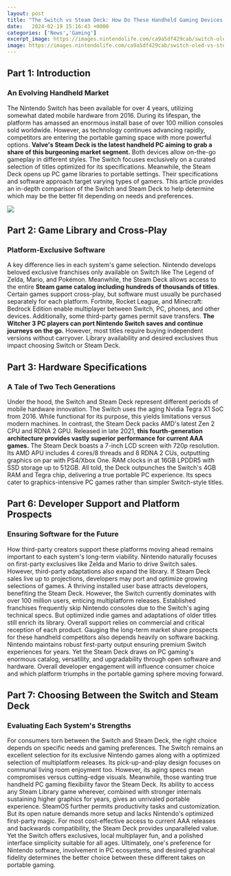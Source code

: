 ```yaml
---
layout: post
title: "The Switch vs Steam Deck: How Do These Handheld Gaming Devices Compare?"
date:   2024-02-19 15:16:43 +0000
categories: ['News','Gaming']
excerpt_image: https://images.nintendolife.com/ca9a5df429cab/switch-oled-vs-steam-deck.large.jpg
image: https://images.nintendolife.com/ca9a5df429cab/switch-oled-vs-steam-deck.large.jpg
---
```


## Part 1: Introduction
### An Evolving Handheld Market
The Nintendo Switch has been available for over 4 years, utilizing somewhat dated mobile hardware from 2016. During its lifespan, the platform has amassed an enormous install base of over 100 million consoles sold worldwide. However, as technology continues advancing rapidly, competitors are entering the portable gaming space with more powerful options. **Valve's Steam Deck is the latest handheld PC aiming to grab a share of this burgeoning market segment.** 
Both devices allow on-the-go gameplay in different styles. The Switch focuses exclusively on a curated selection of titles optimized for its specifications. Meanwhile, the Steam Deck opens up PC game libraries to portable settings. Their specifications and software approach target varying types of gamers. This article provides an in-depth comparison of the Switch and Steam Deck to help determine which may be the better fit depending on needs and preferences.

![](https://images.nintendolife.com/f200d18afa444/switch-oled-vs-steam-deck.large.jpg)
## Part 2: Game Library and Cross-Play 
### Platform-Exclusive Software 
A key difference lies in each system's game selection. Nintendo develops beloved exclusive franchises only available on Switch like The Legend of Zelda, Mario, and Pokémon. Meanwhile, the Steam Deck allows access to the entire **Steam game catalog including hundreds of thousands of titles**. Certain games support cross-play, but software must usually be purchased separately for each platform.
Fortnite, Rocket League, and Minecraft: Bedrock Edition enable multiplayer between Switch, PC, phones, and other devices. Additionally, some third-party games permit save transfers. **The Witcher 3 PC players can port Nintendo Switch saves and continue journeys on the go.** However, most titles require buying independent versions without carryover. Library availability and desired exclusives thus impact choosing Switch or Steam Deck.
## Part 3: Hardware Specifications 
### A Tale of Two Tech Generations
Under the hood, the Switch and Steam Deck represent different periods of mobile hardware innovation. The Switch uses the aging Nvidia Tegra X1 SoC from 2016. While functional for its purpose, this yields limitations versus modern machines. In contrast, the Steam Deck packs AMD's latest Zen 2 CPU and RDNA 2 GPU. Released in late 2021, **this fourth-generation architecture provides vastly superior performance for current AAA games.**
The Steam Deck boasts a 7-inch LCD screen with 720p resolution. Its AMD APU includes 4 cores/8 threads and 8 RDNA 2 CUs, outputting graphics on par with PS4/Xbox One. RAM clocks in at 16GB LPDDR5 with SSD storage up to 512GB. All told, the Deck outpunches the Switch's 4GB RAM and Tegra chip, delivering a true portable PC experience. Its specs cater to graphics-intensive PC games rather than simpler Switch-style titles.
## Part 6: Developer Support and Platform Prospects
### Ensuring Software for the Future
How third-party creators support these platforms moving ahead remains important to each system's long-term viability. Nintendo naturally focuses on first-party exclusives like Zelda and Mario to drive Switch sales. However, third-party adaptations also expand the library. If Steam Deck sales live up to projections, developers may port and optimize growing selections of games. 
A thriving installed user base attracts developers, benefiting the Steam Deck. However, the Switch currently dominates with over 100 million users, enticing multiplatform releases. Established franchises frequently skip Nintendo consoles due to the Switch's aging technical specs. But optimized indie games and adaptations of older titles still enrich its library. Overall support relies on commercial and critical reception of each product.
Gauging the long-term market share prospects for these handheld competitors also depends heavily on software backing. Nintendo maintains robust first-party output ensuring premium Switch experiences for years. Yet the Steam Deck draws on PC gaming's enormous catalog, versatility, and upgradability through open software and hardware. Overall developer engagement will influence consumer choice and which platform triumphs in the portable gaming sphere moving forward.
## Part 7: Choosing Between the Switch and Steam Deck 
### Evaluating Each System's Strengths
For consumers torn between the Switch and Steam Deck, the right choice depends on specific needs and gaming preferences. The Switch remains an excellent selection for its exclusive Nintendo games along with a optimized selection of multiplatform releases. Its pick-up-and-play design focuses on communal living room enjoyment too. However, its aging specs mean compromises versus cutting-edge visuals.
Meanwhile, those wanting true handheld PC gaming flexibility favor the Steam Deck. Its ability to access any Steam Library game wherever, combined with stronger internals sustaining higher graphics for years, gives an unrivaled portable experience. SteamOS further permits productivity tasks and customization. But its open nature demands more setup and lacks Nintendo's optimized first-party magic. 
For most cost-effective access to current AAA releases and backwards compatibility, the Steam Deck provides unparalleled value. Yet the Switch offers exclusives, local multiplayer fun, and a polished interface simplicity suitable for all ages. Ultimately, one's preference for Nintendo software, involvement in PC ecosystems, and desired graphical fidelity determines the better choice between these different takes on portable gaming.